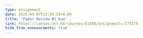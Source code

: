 ```yaml
---
type: assignment
date: 2025-03-07T23:59:59+8:00
title: 'Paper Review #1 Due'
link: https://canvas.ust.hk/courses/61568/assignments/375279
hide_from_announcments: true
---
```

